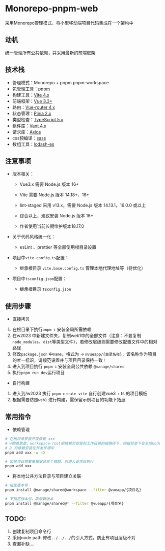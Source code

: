 # Monorepo-pnpm-web

采用Monorepo管理模式，将小型移动端项目代码集成在一个架构中

## 动机

统一管理所有公共依赖，并采用最新的前端框架

## 技术栈

- 管理模式：Monorepo + pnpm pnpm-workspace
- 包管理工具：[pnpm](https://github.com/pnpm/pnpm)
- 构建工具：[Vite 4.x](https://github.com/vitejs/vite)
- 前端框架：[Vue 3.3+](https://github.com/vuejs/core)
- 路由：[Vue-router 4.x](https://github.com/vuejs/router)
- 状态管理：[Pinia 2.x](https://github.com/vuejs/pinia)
- 类型检查：[TypeScript 5.x](https://github.com/microsoft/TypeScript)
- 组件库：[Vant 4.x](https://github.com/youzan/vant)
- 请求库：[Axios](https://github.com/axios/axios)
- css预编译：[sass](https://www.sass.hk/)
- 数组工具：[lodash-es](https://www.lodashjs.com/)

## 注意事项

- 版本相关：

  - Vue3.x 需要 Node.js 版本 16+

  - Vite 需要 Node.js 版本 14.18+，16+

  - lint-staged 采用 v13.x，需要 Node.js 版本 14.13.1，16.0.0 或以上

  - 综合以上，建议安装 Node.js 版本 16+

  - 作者使用当前长期维护版本18.17.0

- 关于代码风格统一化：
  - esLint 、prettier 等全部使用根目录设置
- 项目中`vite.config.ts`配置：
  - 继承根目录 `vite.base.config.ts` 管理本地代理地址等（待优化）
- 项目中`tsconfig.json`配置：
  - 继承根目录 `tsconfig.json`

## 使用步骤

- 直接拷贝

1. 在根目录下执行`pnpm i` 安装全局所需依赖
2. 在w2023 中新建文件夹，复制web1中的全部文件（注意：不要复制`node_modules`、`dist`等类型文件），若修改层级则需要修改配置文件中的相对路径
3. 修改`package.json` 中`name`，格式为 -> `@vueapp/{目录名称}`，该名称作为项目的唯一标识，请规范设置并与项目目录保持一致！
4. 进入到项目执行 `pnpm i` 安装全局公共依赖 `@manage/shared`
5. 执行`pnpm run dev`运行项目

- 自行构建

1. 进入到/w2023 执行 `pnpm create vite` 自行创建vue3 + ts 的项目模板
2. 根据需要仿照`web1` 进行构建，需保留示例项目的功能下拓展

## 常用指令

- 依赖管理

```bash
# 在根目录安装开发依赖 xxx
# w的意思是，workspace-root把依赖包安装到工作目录的根路径下，则根目录下会生成node_modules文件夹。可以共用，后续每个项目需要用到vue的，都直接从根目录node_modules里取。
# D 将依赖安装在开发环境中
pnpm add xxx -w -D

# 如某项目需要单独安装某个依赖，则进入该项目执行
pnpm add xxx

```

- 将本地公共方法目录与项目建立关联

```bash
# 指定版本号
pnpm install @manage/shared@workspace --filter @vueapp/{项目名}

# 不指定版本号，取最新版本
pnpm install @manage/shared@* --filter @vueapp/{项目名}
```

## TODO:

1. 创建复制项目命令行
2. 采用node path 修改`../../../`的引入方式，防止有项目层级不对
3. 查漏补缺....
